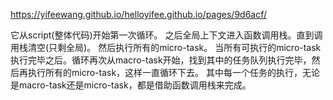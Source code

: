 https://yifeewang.github.io/helloyifee.github.io/pages/9d6acf/

它从script(整体代码)开始第一次循环。
之后全局上下文进入函数调用栈。直到调用栈清空(只剩全局)。
然后执行所有的micro-task。
当所有可执行的micro-task执行完毕之后。循环再次从macro-task开始，找到其中的任务队列执行完毕，然后再执行所有的micro-task，这样一直循环下去。 其中每一个任务的执行，无论是macro-task还是micro-task，都是借助函数调用栈来完成。